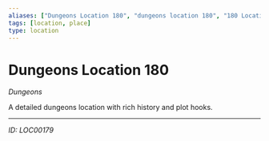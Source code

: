 ```yaml
---
aliases: ["Dungeons Location 180", "dungeons location 180", "180 Location Dungeons"]
tags: [location, place]
type: location
---
```


# Dungeons Location 180

*Dungeons*

A detailed dungeons location with rich history and plot hooks.

---
*ID: LOC00179*